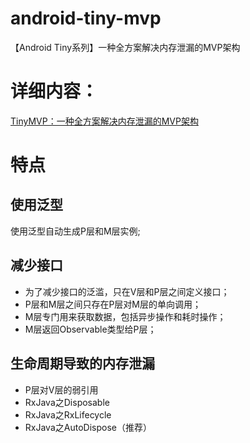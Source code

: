# android-tiny-mvp
【Android Tiny系列】一种全方案解决内存泄漏的MVP架构

# 详细内容：
[TinyMVP：一种全方案解决内存泄漏的MVP架构](https://blog.csdn.net/ddnosh/article/details/101664677)

# 特点
## 使用泛型
使用泛型自动生成P层和M层实例;

## 减少接口
- 为了减少接口的泛滥，只在V层和P层之间定义接口；
- P层和M层之间只存在P层对M层的单向调用；
- M层专门用来获取数据，包括异步操作和耗时操作；
- M层返回Observable类型给P层；

## 生命周期导致的内存泄漏
- P层对V层的弱引用
- RxJava之Disposable
- RxJava之RxLifecycle
- RxJava之AutoDispose（推荐）
